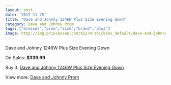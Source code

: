 ```yaml
---
layout: post
date: '2017-11-25'
title: "Dave and Johnny 1246W Plus Size Evening Gown"
category: Dave and Johnny Prom
tags: ["dresses","prom","size","brand","plus"]
image: http://img.princessan.com/41274-thickbox_default/dave-and-johnny-1246w-plus-size-evening-gown.jpg
---
```

Dave and Johnny 1246W Plus Size Evening Gown

On Sales: **$339.99**
<a href="https://www.princessan.com/en/dave-and-johnny-prom/19214-dave-and-johnny-1246w-plus-size-evening-gown.html"><amp-img layout="responsive" width="600" height="600" src="//img.princessan.com/41274-thickbox_default/dave-and-johnny-1246w-plus-size-evening-gown.jpg" alt="Dave and Johnny 1246W Plus Size Evening Gown 0" /></a>
<a href="https://www.princessan.com/en/dave-and-johnny-prom/19214-dave-and-johnny-1246w-plus-size-evening-gown.html"><amp-img layout="responsive" width="600" height="600" src="//img.princessan.com/41276-thickbox_default/dave-and-johnny-1246w-plus-size-evening-gown.jpg" alt="Dave and Johnny 1246W Plus Size Evening Gown 1" /></a>
<a href="https://www.princessan.com/en/dave-and-johnny-prom/19214-dave-and-johnny-1246w-plus-size-evening-gown.html"><amp-img layout="responsive" width="600" height="600" src="//img.princessan.com/41275-thickbox_default/dave-and-johnny-1246w-plus-size-evening-gown.jpg" alt="Dave and Johnny 1246W Plus Size Evening Gown 2" /></a>

Buy it: [Dave and Johnny 1246W Plus Size Evening Gown](https://www.princessan.com/en/dave-and-johnny-prom/19214-dave-and-johnny-1246w-plus-size-evening-gown.html "Dave and Johnny 1246W Plus Size Evening Gown")

View more: [Dave and Johnny Prom](https://www.princessan.com/en/181-dave-and-johnny-prom "Dave and Johnny Prom")